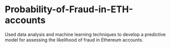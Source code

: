 # Probability-of-Fraud-in-ETH-accounts
Used data analysis and machine learning techniques to develop a predictive model for assessing  the likelihood of fraud in Ethereum accounts.
